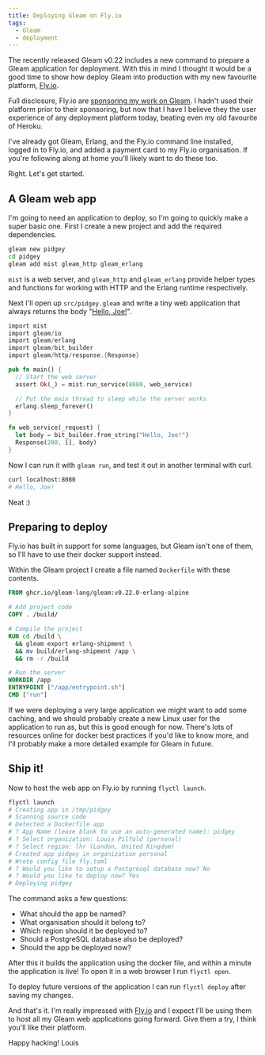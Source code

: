 ```yaml
---
title: Deploying Gleam on Fly.io
tags:
  - Gleam
  - deployment
---
```


The recently released Gleam v0.22 includes a new command to prepare a Gleam
application for deployment. With this in mind I thought it would be a good time
to show how deploy Gleam into production with my new favourite platform,
[Fly.io](https://fly.io).

Full disclosure, Fly.io are [sponsoring my work on Gleam](https://github.com/sponsors/lpil).
I hadn't used their platform prior to their sponsoring, but now that I have I
believe they the user experience of any deployment platform today, beating even
my old favourite of Heroku.

I've already got Gleam, Erlang, and the Fly.io command line installed, logged in
to Fly.io, and added a payment card to my Fly.io organisation. If you're
following along at home you'll likely want to do these too.

Right. Let's get started.

## A Gleam web app

I'm going to need an application to deploy, so I'm going to quickly make a super
basic one. First I create a new project and add the required dependencies.

```sh
gleam new pidgey
cd pidgey
gleam add mist gleam_http gleam_erlang
```

`mist` is a web server, and `gleam_http` and `gleam_erlang` provide helper types
and functions for working with HTTP and the Erlang runtime respectively.

Next I'll open up `src/pidgey.gleam` and write a tiny web application that
always returns the body "[Hello, Joe!](https://www.youtube.com/watch?v=uKfKtXYLG78)".

```rust
import mist
import gleam/io
import gleam/erlang
import gleam/bit_builder
import gleam/http/response.{Response}

pub fn main() {
  // Start the web server
  assert Ok(_) = mist.run_service(8080, web_service)

  // Put the main thread to sleep while the server works
  erlang.sleep_forever()
}

fn web_service(_request) {
  let body = bit_builder.from_string("Hello, Joe!")
  Response(200, [], body)
}
```

Now I can run it with `gleam run`, and test it out in another terminal with curl.

```sh
curl localhost:8080
# Hello, Joe!
```

Neat :)

## Preparing to deploy

Fly.io has built in support for some languages, but Gleam isn't one of them, so
I'll have to use their docker support instead.

Within the Gleam project I create a file named `Dockerfile` with these contents.

```dockerfile
FROM ghcr.io/gleam-lang/gleam:v0.22.0-erlang-alpine

# Add project code
COPY . /build/

# Compile the project
RUN cd /build \
  && gleam export erlang-shipment \
  && mv build/erlang-shipment /app \
  && rm -r /build

# Run the server
WORKDIR /app
ENTRYPOINT ["/app/entrypoint.sh"]
CMD ["run"]
```

If we were deploying a very large application we might want to add some caching,
and we should probably create a new Linux user for the application to run as,
but this is good enough for now. There's lots of resources online for docker
best practices if you'd like to know more, and I'll probably make a more
detailed example for Gleam in future.

## Ship it!

Now to host the web app on Fly.io by running `flyctl launch`.

```sh
flyctl launch
# Creating app in /tmp/pidgey
# Scanning source code
# Detected a Dockerfile app
# ? App Name (leave blank to use an auto-generated name): pidgey
# ? Select organization: Louis Pilfold (personal)
# ? Select region: lhr (London, United Kingdom)
# Created app pidgey in organization personal
# Wrote config file fly.toml
# ? Would you like to setup a Postgresql database now? No
# ? Would you like to deploy now? Yes
# Deploying pidgey
```

The command asks a few questions:
- What should the app be named?
- What organisation should it belong to?
- Which region should it be deployed to?
- Should a PostgreSQL database also be deployed?
- Should the app be deployed now?

After this it builds the application using the docker file, and within a minute
the application is live! To open it in a web browser I run `flyctl open`.

To deploy future versions of the application I can run `flyctl deploy` after
saving my changes.

And that's it. I'm really impressed with [Fly.io](https://fly.io) and I expect
I'll be using them to host all my Gleam web applications going forward. Give
them a try, I think you'll like their platform.

Happy hacking!
Louis
